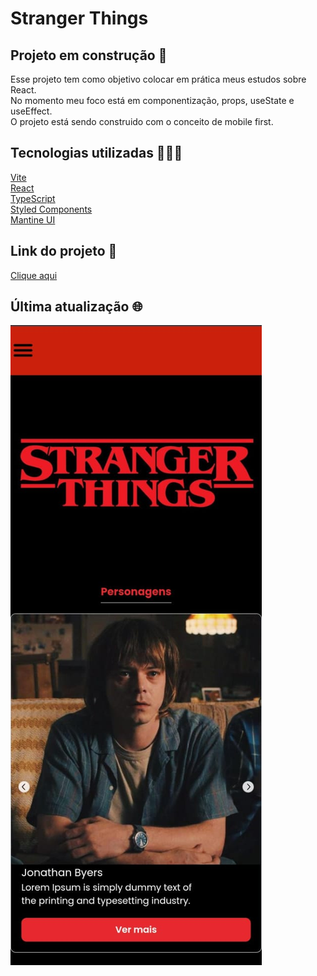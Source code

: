 # Stranger Things

## Projeto em construção 🔨

Esse projeto tem como objetivo colocar em prática meus estudos sobre React.
<br/>
No momento meu foco está em componentização, props, useState e useEffect.
<br/>
O projeto está sendo construido com o conceito de mobile first.

## Tecnologias utilizadas 👩🏽‍💻

<a href="https://vitejs.dev/">Vite</a>
<br/>
<a href="https://react.dev/">React</a>
<br/>
<a href="https://www.typescriptlang.org/">TypeScript</a>
<br/>
<a href="https://styled-components.com/">Styled Components</a>
<br/>
<a href="https://mantine.dev/">Mantine UI</a>

## Link do projeto 🔗
<a href="https://stranger-things-sable.vercel.app/">Clique aqui</a>

## Última atualização 🌐
<img src="./public/img/print.jpeg">


